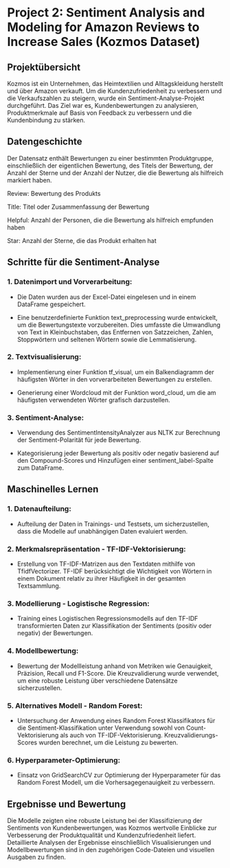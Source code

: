 # Project 2: Sentiment Analysis and Modeling for Amazon Reviews to Increase Sales (Kozmos Dataset)

## Projektübersicht
Kozmos ist ein Unternehmen, das Heimtextilien und Alltagskleidung herstellt und über Amazon verkauft. Um die Kundenzufriedenheit zu verbessern und die Verkaufszahlen zu steigern, wurde ein Sentiment-Analyse-Projekt durchgeführt. Das Ziel war es, Kundenbewertungen zu analysieren, Produktmerkmale auf Basis von Feedback zu verbessern und die Kundenbindung zu stärken.

## Datengeschichte
Der Datensatz enthält Bewertungen zu einer bestimmten Produktgruppe, einschließlich der eigentlichen Bewertung, des Titels der Bewertung, der Anzahl der Sterne und der Anzahl der Nutzer, die die Bewertung als hilfreich markiert haben.

Review: Bewertung des Produkts

Title: Titel oder Zusammenfassung der Bewertung

Helpful: Anzahl der Personen, die die Bewertung als hilfreich empfunden haben

Star: Anzahl der Sterne, die das Produkt erhalten hat

## Schritte für die Sentiment-Analyse
### 1. Datenimport und Vorverarbeitung:

- Die Daten wurden aus der Excel-Datei eingelesen und in einem DataFrame gespeichert.
  
- Eine benutzerdefinierte Funktion text_preprocessing wurde entwickelt, um die Bewertungstexte vorzubereiten. Dies umfasste die Umwandlung von Text in Kleinbuchstaben, das Entfernen von Satzzeichen, Zahlen, Stoppwörtern und seltenen Wörtern sowie die Lemmatisierung.


### 2. Textvisualisierung:

- Implementierung einer Funktion tf_visual, um ein Balkendiagramm der häufigsten Wörter in den vorverarbeiteten Bewertungen zu erstellen.
  
- Generierung einer Wordcloud mit der Funktion word_cloud, um die am häufigsten verwendeten Wörter grafisch darzustellen.

  
### 3. Sentiment-Analyse:

- Verwendung des SentimentIntensityAnalyzer aus NLTK zur Berechnung der Sentiment-Polarität für jede Bewertung.
  
- Kategorisierung jeder Bewertung als positiv oder negativ basierend auf den Compound-Scores und Hinzufügen einer sentiment_label-Spalte zum DataFrame.

  
## Maschinelles Lernen
### 1. Datenaufteilung:

- Aufteilung der Daten in Trainings- und Testsets, um sicherzustellen, dass die Modelle auf unabhängigen Daten evaluiert werden.
  
### 2. Merkmalsrepräsentation - TF-IDF-Vektorisierung:

- Erstellung von TF-IDF-Matrizen aus den Textdaten mithilfe von TfidfVectorizer. TF-IDF berücksichtigt die Wichtigkeit von Wörtern in einem Dokument relativ zu ihrer Häufigkeit in der gesamten Textsammlung.
  
### 3. Modellierung - Logistische Regression:

- Training eines Logistischen Regressionsmodells auf den TF-IDF transformierten Daten zur Klassifikation der Sentiments (positiv oder negativ) der Bewertungen.

### 4. Modellbewertung:

- Bewertung der Modellleistung anhand von Metriken wie Genauigkeit, Präzision, Recall und F1-Score. Die Kreuzvalidierung wurde verwendet, um eine robuste Leistung über verschiedene Datensätze sicherzustellen.

### 5. Alternatives Modell - Random Forest:

- Untersuchung der Anwendung eines Random Forest Klassifikators für die Sentiment-Klassifikation unter Verwendung sowohl von Count-Vektorisierung als auch von TF-IDF-Vektorisierung. Kreuzvalidierungs-Scores wurden berechnet, um die Leistung zu bewerten.

### 6. Hyperparameter-Optimierung:

- Einsatz von GridSearchCV zur Optimierung der Hyperparameter für das Random Forest Modell, um die Vorhersagegenauigkeit zu verbessern.

## Ergebnisse und Bewertung
Die Modelle zeigten eine robuste Leistung bei der Klassifizierung der Sentiments von Kundenbewertungen, was Kozmos wertvolle Einblicke zur Verbesserung der Produktqualität und Kundenzufriedenheit liefert. Detaillierte Analysen der Ergebnisse einschließlich Visualisierungen und Modellbewertungen sind in den zugehörigen Code-Dateien und visuellen Ausgaben zu finden.
